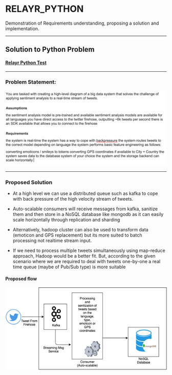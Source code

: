 # RELAYR_PYTHON #

Demonstration of Requirements understanding, proposing a solution and implementation. 

---
## Solution to Python Problem ##
#### [Relayr Python Test](https://github.com/naeemark/relayr_python/) ####
---

### Problem Statement:
![Problem](screens/p2.png)

---
### Proposed Solution ###
- At a high level we can use a distributed queue such as kafka to cope with back pressure of the high velocity stream of tweets. 

- Auto-scalable consumers will receive messages from kafka, sanitize them and then store in a NoSQL database like mongodb as it can easily scale horizontally through replication and sharding

- Alternatively, hadoop cluster can also be used to transform data (emoticon and GPS replacement) but its more suited to batch processing not realtime stream input.

- If we need to process multiple tweets simultaneously using map-reduce approach, Hadoop would be a better fit. But, according to the given scenario where we are required to deal with tweets one-by-one a real time queue (maybe of Pub/Sub type) is more suitable


#### Proposed flow ####
![Diagram](screens/DeepDive.png)